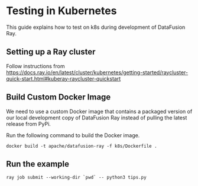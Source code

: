# Testing in Kubernetes

This guide explains how to test on k8s during development of DataFusion Ray.

## Setting up a Ray cluster

Follow instructions from https://docs.ray.io/en/latest/cluster/kubernetes/getting-started/raycluster-quick-start.html#kuberay-raycluster-quickstart

## Build Custom Docker Image

We need to use a custom Docker image that contains a packaged version of our local development copy of DataFusion Ray 
instead of pulling the latest release from PyPi.

Run the following command to build the Docker image.

```shell
docker build -t apache/datafusion-ray -f k8s/Dockerfile .
```

## Run the example

```shell
ray job submit --working-dir `pwd` -- python3 tips.py
```
